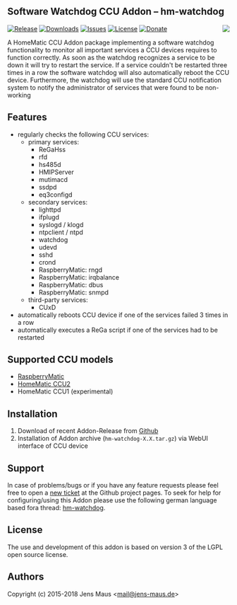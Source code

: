## Software Watchdog CCU Addon – hm-watchdog
<img src="https://github.com/jens-maus/hm-watchdog/raw/master/www/public/img/logo-large.png" align=right>

[![Release](https://img.shields.io/github/release/jens-maus/hm-watchdog.svg)](https://github.com/jens-maus/hm-watchdog/releases/latest)
[![Downloads](https://img.shields.io/github/downloads/jens-maus/hm-watchdog/latest/total.svg)](https://github.com/jens-maus/hm-watchdog/releases/latest)
[![Issues](https://img.shields.io/github/issues/jens-maus/hm-watchdog.svg)](https://github.com/jens-maus/hm-watchdog/issues)
[![License](http://img.shields.io/:license-lgpl3-blue.svg?style=flat)](http://www.gnu.org/licenses/lgpl-3.0.html)
[![Donate](https://img.shields.io/badge/donate-PayPal-green.svg)](https://www.paypal.com/cgi-bin/webscr?cmd=_s-xclick&hosted_button_id=RAQSDY9YNZVCL)

A HomeMatic CCU Addon package implementing a software watchdog functionality to monitor all important services a CCU devices requires to function correctly. As soon as the watchdog recognizes a service to be down it will try to restart the service. If a service couldn't be restarted three times in a row the software watchdog will also automatically reboot the CCU device. Furthermore, the watchdog will use the standard CCU notification system to notify the administrator of services that were found to be non-working

## Features
* regularly checks the following CCU services:
  - primary services:
    * ReGaHss
    * rfd
    * hs485d
    * HMIPServer
    * mutimacd
    * ssdpd
    * eq3configd
  - secondary services:
    * lighttpd
    * ifplugd
    * syslogd / klogd
    * ntpclient / ntpd
    * watchdog
    * udevd
    * sshd
    * crond
    * RaspberryMatic: rngd
    * RaspberryMatic: irqbalance
    * RaspberryMatic: dbus
    * RaspberryMatic: snmpd
  - third-party services:
    * CUxD
* automatically reboots CCU device if one of the services failed 3 times in a row
* automatically executes a ReGa script if one of the services had to be restarted

## Supported CCU models
* [RaspberryMatic](http://homematic-forum.de/forum/viewtopic.php?f=56&t=26917)
* [HomeMatic CCU2](http://www.eq-3.de/produkt-detail-zentralen-und-gateways/items/homematic-zentrale-ccu-2.html)
* HomeMatic CCU1 (experimental)

## Installation
1. Download of recent Addon-Release from [Github](https://github.com/jens-maus/hm-watchdog/releases)
2. Installation of Addon archive (```hm-watchdog-X.X.tar.gz```) via WebUI interface of CCU device

## Support
In case of problems/bugs or if you have any feature requests please feel free to open a [new ticket](https://github.com/jens-maus/hm-watchdog/issues) at the Github project pages. To seek for help for configuring/using this Addon please use the following german language based fora thread: [hm-watchdog](http://homematic-forum.de/forum/viewtopic.php?f=18&t=31581).

## License
The use and development of this addon is based on version 3 of the LGPL open source license.

## Authors
Copyright (c) 2015-2018 Jens Maus &lt;mail@jens-maus.de&gt;

